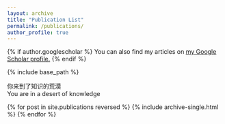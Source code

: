 ```yaml
---
layout: archive
title: "Publication List"
permalink: /publications/
author_profile: true
---
```


{% if author.googlescholar %}
  You can also find my articles on <u><a href="{{author.googlescholar}}">my Google Scholar profile</a>.</u>
{% endif %}

{% include base_path %}

你来到了知识的荒漠<br/>You are in a desert of knowledge

{% for post in site.publications reversed %}
  {% include archive-single.html %}
{% endfor %}
